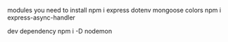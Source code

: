 modules you need to install
npm i express dotenv mongoose colors
npm i express-async-handler

dev dependency 
npm i -D nodemon